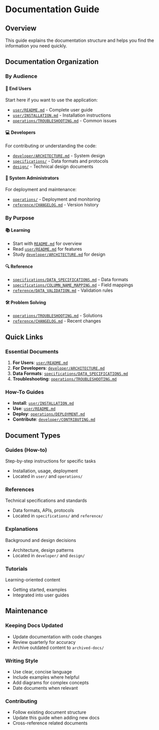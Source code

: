# Documentation Guide

## Overview

This guide explains the documentation structure and helps you find the information you need quickly.

## Documentation Organization

### By Audience

#### 👤 End Users
Start here if you want to use the application:
- [`user/README.md`](user/README.md) - Complete user guide
- [`user/INSTALLATION.md`](user/INSTALLATION.md) - Installation instructions
- [`operations/TROUBLESHOOTING.md`](operations/TROUBLESHOOTING.md) - Common issues

#### 💻 Developers
For contributing or understanding the code:
- [`developer/ARCHITECTURE.md`](developer/ARCHITECTURE.md) - System design
- [`specifications/`](specifications/) - Data formats and protocols
- [`design/`](design/) - Technical design documents

#### 🔧 System Administrators
For deployment and maintenance:
- [`operations/`](operations/) - Deployment and monitoring
- [`reference/CHANGELOG.md`](reference/CHANGELOG.md) - Version history

### By Purpose

#### 📚 Learning
- Start with [`README.md`](README.md) for overview
- Read [`user/README.md`](user/README.md) for features
- Study [`developer/ARCHITECTURE.md`](developer/ARCHITECTURE.md) for design

#### 🔍 Reference
- [`specifications/DATA_SPECIFICATIONS.md`](specifications/DATA_SPECIFICATIONS.md) - Data formats
- [`specifications/COLUMN_NAME_MAPPING.md`](specifications/COLUMN_NAME_MAPPING.md) - Field mappings
- [`reference/DATA_VALIDATION.md`](reference/DATA_VALIDATION.md) - Validation rules

#### 🛠️ Problem Solving
- [`operations/TROUBLESHOOTING.md`](operations/TROUBLESHOOTING.md) - Solutions
- [`reference/CHANGELOG.md`](reference/CHANGELOG.md) - Recent changes

## Quick Links

### Essential Documents
1. **For Users**: [`user/README.md`](user/README.md)
2. **For Developers**: [`developer/ARCHITECTURE.md`](developer/ARCHITECTURE.md)
3. **Data Formats**: [`specifications/DATA_SPECIFICATIONS.md`](specifications/DATA_SPECIFICATIONS.md)
4. **Troubleshooting**: [`operations/TROUBLESHOOTING.md`](operations/TROUBLESHOOTING.md)

### How-To Guides
- **Install**: [`user/INSTALLATION.md`](user/INSTALLATION.md)
- **Use**: [`user/README.md`](user/README.md)
- **Deploy**: [`operations/DEPLOYMENT.md`](operations/DEPLOYMENT.md)
- **Contribute**: [`developer/CONTRIBUTING.md`](developer/CONTRIBUTING.md)

## Document Types

### Guides (How-to)
Step-by-step instructions for specific tasks
- Installation, usage, deployment
- Located in `user/` and `operations/`

### References
Technical specifications and standards
- Data formats, APIs, protocols
- Located in `specifications/` and `reference/`

### Explanations
Background and design decisions
- Architecture, design patterns
- Located in `developer/` and `design/`

### Tutorials
Learning-oriented content
- Getting started, examples
- Integrated into user guides

## Maintenance

### Keeping Docs Updated
- Update documentation with code changes
- Review quarterly for accuracy
- Archive outdated content to `archived-docs/`

### Writing Style
- Use clear, concise language
- Include examples where helpful
- Add diagrams for complex concepts
- Date documents when relevant

### Contributing
- Follow existing document structure
- Update this guide when adding new docs
- Cross-reference related documents